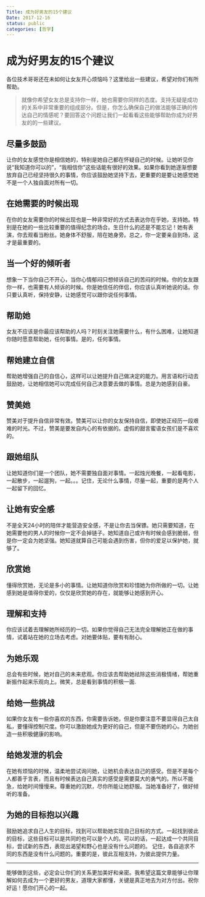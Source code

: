 ```yaml
---
Title: 成为好男友的15个建议
Date: 2017-12-16 
status: public
categories: [哲学]
---
```


# 成为好男友的15个建议 

各位技术哥哥还在未如何让女友开心烦恼吗？这里给出一些建议，希望对你们有所帮助。

>就像你希望女友总是支持你一样，她也需要你同样的态度。支持无疑是成功的关系中非常重要的组成部分。但是，你怎么确保自己的做法能够正确的传达自己的情感呢？要回答这个问题让我们一起看看这些能够帮助你成为好男友的的一些建议。

## 尽量多鼓励
让你的女友感觉你是相信她的，特别是她自己都在怀疑自己的时候。让她听见你说“我知道你可以的”，“我相信你”这些话能有很好的效果。如果你看到她逐渐想要放弃自己已经坚持很久的事情，你应该鼓励她坚持下去，更重要的是要让她感觉她不是一个人独自面对所有一切。

## 在她需要的时候出现
在你的女友需要你的时候出现也是一种非常好的方式去表达你在乎她，支持她。特别是在她的一些比较重要的值得纪念的场合。生日什么的还是不能忘记！她有表演，你去观看当粉丝。她身体不舒服，陪在她身旁。总之，你一定要亲自到场，这才是最重要的。

## 当一个好的倾听者
想象一下当你自己不开心，当你心情郁闷只想倾诉自己的苦闷的时候。你的女友跟你一样，也需要有人倾诉的时候。你是她信任的伴侣，你应该认真听她说的话。你只要认真听，保持安静，让她感觉可以跟你说任何事情。

## 帮助她
女友不应该是你最应该帮助的人吗？时刻关注她需要什么，有什么困难，让她知道你随时愿意帮助她，任何事情。是的，任何事情。

## 帮她建立自信
帮助她增强自己的自信心，这样可以让她提升自己做决定的能力。用言语和行动去鼓励她，让她相信她可以完成任何自己决意要去做的事情。总是为她感到自豪。

## 赞美她
赞美对于提升自信非常有效。赞美可以让你的女友保持自信，即使她正经历一段艰难的时光。不过，赞美是要发自内心的有依据的。虚假的甜言蜜语女孩们是不喜欢的。

## 跟她组队
让她知道你们是一个团队，她不需要独自面对事情。一起烛光晚餐，一起看电影，一起散步，一起遛狗，一起。。。记住，无论什么事情，尽量一起，重要的是两个人一起留下的回忆。

## 让她有安全感
不是全天24小时的陪伴才能营造安全感，不是让你去当保镖。她只需要知道，在她需要他的男人的时候你一定不会掉链子。她知道自己或许有时候会感到脆弱，但是你一定会为她坚强。她知道就算自己可能会遇到伤害，但你的爱足以保护她，就够了。

## 欣赏她
懂得欣赏她，无论是多小的事情。让她知道你欣赏和珍惜她为你所做的一切。让她感到她是值得你爱的，仅仅是欣赏她的存在，就能够让她感到开心。

## 理解和支持
你应该试着去理解她所经历的一切。如果你觉得自己无法完全理解她正在做的事情，试着站在她的立场去考虑。对她要体贴，要有有耐心。

## 为她乐观
总会有些时候，她对自己的未来悲观。你应该去帮助她祛除这些消极情绪，帮她重新振作起来乐观向上。微笑，总是看到事情的积极一面.

## 给她一些挑战
如果你女友有一些你喜欢的东西，你需要告诉她，但是你要注意不要显得自己太自私，要懂得控制尺度。你可以激励她成为更好的自己，但是不要伤她的心。为她创造一些积极健康的影响。

## 给她发泄的机会
在她有烦恼的时候，温柔地尝试询问她，让她机会表达自己的感受。但是不是每个人都善于言表，而且有时候表达自己真实的感受是需要莫大的勇气的。所以不能急，给她时间慢慢来。尊重她的沉默，尽你所能让她舒服。当她准备好了，做好倾听的准备。

## 为她的目标抱以兴趣
鼓励她追求自己人生的目标，找到可以帮助她实现自己目标的方式。一起找到彼此的目标，这些目标可以是共同的也可以是个人的。可以的话，一起达成一个共同目标，尝试新的东西，表现出渴望和野心也是没有什么问题的。
记住，各自追求不同的东西是没有什么问题的。重要的是，彼此互相支持，为彼此提供力量。

---
能够做到这些，必定会让你们的关系更加美好和亲密。我希望这篇文章能够让你理解如何去成为一个更好的男友，道理大家都懂，关键是真正地去为对方付出。祝你好运！愿你们开心的一起。

